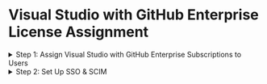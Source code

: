 # Visual Studio with GitHub Enterprise License Assignment

<details>
  <summary>Step 1: Assign Visual Studio with GitHub Enterprise Subscriptions to Users</summary>
  <br>
  
  - **Info:** Visual Studio with GitHub Enterprise subscriptions are assigned to specific users in the Microsoft Visual Studio admin portal. Once the user has the VS "bundled" license, they can be added to a GitHub organization via SCIM or manually in the UI.
  - **Note:** Users should add the email associated with their Visual Studio with GitHub Enterprise subscription to their GitHub personal account before accepting the invitation to join the GitHub organization. This will ensure that they consume a VS bundled license in GitHub rather than a standard GitHub Enterprise license.

  # <Line>

  - **Microsoft Learn:**
    - [Assign Users to Visual Studio with GitHub Enterprise Subscriptions](https://learn.microsoft.com/en-us/visualstudio/subscriptions/assign-github#move-existing-subscribers-to-subscriptions-with-github)
  - **GitHub Docs:**
    - [About Visual Studio Subscriptions with GitHub Enterprise](https://docs.github.com/en/enterprise-cloud@latest/billing/managing-licenses-for-visual-studio-subscriptions-with-github-enterprise/about-visual-studio-subscriptions-with-github-enterprise)

  <br>
</details>

<details>
  <summary>Step 2: Set Up SSO & SCIM</summary>
  <br>

  - Please see the [New Enterprise Setup](https://github.com/lmnleaf/github-getting-started-guides/blob/main/ghec/new-enterprise-setup.md) readme.

  <br>
</details>
